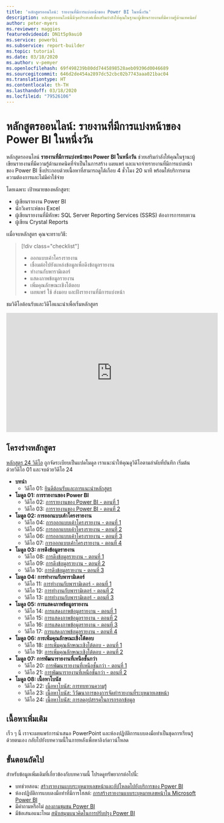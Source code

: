 ```yaml
---
title: 'หลักสูตรออนไลน์: รายงานที่มีการแบ่งหน้าของ Power BI ในหนึ่งวัน'
description: หลักสูตรออนไลน์นี้มีจุดประสงค์เพื่อเสริมกำลังให้คุณในฐานะผู้เขียนรายงานที่มีความรู้ด้านเทคนิคที่จำเป็นในการสร้าง เผยแพร่ และแจกจ่ายรายงานที่มีการแบ่งหน้าของ Power BI
author: peter-myers
ms.reviewer: maggies
featuredvideoid: DN1t5p9aui0
ms.service: powerbi
ms.subservice: report-builder
ms.topic: tutorial
ms.date: 03/18/2020
ms.author: v-pemyer
ms.openlocfilehash: 69f498239b80dd7445898528aeb09396d0046689
ms.sourcegitcommit: 646d2de454a2897dc52cbc02b7743aaa021bac04
ms.translationtype: HT
ms.contentlocale: th-TH
ms.lasthandoff: 03/18/2020
ms.locfileid: "79526106"
---
```

# <a name="online-course-power-bi-paginated-reports-in-a-day"></a>หลักสูตรออนไลน์: รายงานที่มีการแบ่งหน้าของ Power BI ในหนึ่งวัน

หลักสูตรออนไลน์ **รายงานที่มีการแบ่งหน้าของ Power BI ในหนึ่งวัน** ช่วยเสริมกำลังให้คุณในฐานะผู้เขียนรายงานที่มีความรู้ด้านเทคนิคที่จำเป็นในการสร้าง เผยแพร่ และแจกจ่ายรายงานที่มีการแบ่งหน้าของ Power BI ซึ่งประกอบด้วยเนื้อหาที่สามารถดูได้เกือบ 4 ชั่วโมง 20 นาที พร้อมให้บริการตามความต้องการและไม่มีค่าใช้จ่าย

โดยเฉพาะ เป้าหมายของหลักสูตร:

- ผู้เขียนรายงาน Power BI
- นักวิเคราะห์ของ Excel
- ผู้เขียนรายงานที่มีทักษะ SQL Server Reporting Services (SSRS) ต้องการการทบทวน
- ผู้เขียน Crystal Reports

เเมื่อจบหลักสูตร คุณจะทราบวิธี:

> [!div class="checklist"]
> - ออกแบบเค้าโครงรายงาน
> - เชื่อมต่อไปยังแหล่งข้อมูลเพื่อดึงข้อมูลรายงาน
> - ทำงานกับพารามิเตอร์
> - แสดงภาพข้อมูลรายงาน
> - เพิ่มคุณลักษณะเชิงโต้ตอบ
> - เผยแพร่ ใช้ ส่งมอบ และฝังรายงานที่มีการแบ่งหน้า

ชมวิดีโอต้อนรับและวิดีโอแนะนำเพื่อเริ่มหลักสูตร

<iframe width="560" height="315" src="https://www.youtube.com/embed/DN1t5p9aui0" frameborder="0" allowfullscreen></iframe>

## <a name="course-outline"></a>โครงร่างหลักสูตร

[หลักสูตร 24 วิดีโอ](https://www.youtube.com/playlist?list=PL1N57mwBHtN1icIhpjQOaRL8r9G-wytpT) ถูกจัดระเบียบเป็นแปดโมดูล เราแนะนำให้คุณดูวิดีโอตามลำดับที่บันทึก เริ่มต้นด้วยวิดีโอ 01 และจบด้วยวิดีโอ 24

- **บทนำ**
  - วิดีโอ 01: [ยินดีต้อนรับและการแนะนำหลักสูตร](https://www.youtube.com/watch?v=DN1t5p9aui0&list=PL1N57mwBHtN1icIhpjQOaRL8r9G-wytpT)
- **โมดูล 01: การรายงานของ Power BI**
  - วิดีโอ 02: [การรายงานของ Power BI - ตอนที่ 1](https://www.youtube.com/watch?v=s6Amctk3Z_g&list=PL1N57mwBHtN1icIhpjQOaRL8r9G-wytpT)
  - วิดีโอ 03: [การรายงานของ Power BI - ตอนที่ 2](https://www.youtube.com/watch?v=jXTiYJKw1Rs&list=PL1N57mwBHtN1icIhpjQOaRL8r9G-wytpT)
- **โมดูล 02: การออกแบบเค้าโครงรายงาน**
  - วิดีโอ 04: [การออกแบบเค้าโครงรายงาน - ตอนที่ 1](https://www.youtube.com/watch?v=EjHANN3rGNs&list=PL1N57mwBHtN1icIhpjQOaRL8r9G-wytpT)
  - วิดีโอ 05: [การออกแบบเค้าโครงรายงาน - ตอนที่ 2](https://www.youtube.com/watch?v=2CZIrJU_HZU&list=PL1N57mwBHtN1icIhpjQOaRL8r9G-wytpT)
  - วิดีโอ 06: [การออกแบบเค้าโครงรายงาน - ตอนที่ 3](https://www.youtube.com/watch?v=eaFFzkT6pxE&list=PL1N57mwBHtN1icIhpjQOaRL8r9G-wytpT)
  - วิดีโอ 07: [การออกแบบเค้าโครงรายงาน - ตอนที่ 4](https://www.youtube.com/watch?v=0z576TI27Vg&list=PL1N57mwBHtN1icIhpjQOaRL8r9G-wytpT)
- **โมดูล 03: การดึงข้อมูลรายงาน**
  - วิดีโอ 08: [การดึงข้อมูลรายงาน - ตอนที่ 1](https://www.youtube.com/watch?v=SHGTTYXtio0&list=PL1N57mwBHtN1icIhpjQOaRL8r9G-wytpT)
  - วิดีโอ 09: [การดึงข้อมูลรายงาน - ตอนที่ 2](https://www.youtube.com/watch?v=1Dzd9wb7XUY&list=PL1N57mwBHtN1icIhpjQOaRL8r9G-wytpT)
  - วิดีโอ 10: [การดึงข้อมูลรายงาน - ตอนที่ 3](https://www.youtube.com/watch?v=OFXG7sl5L2o&list=PL1N57mwBHtN1icIhpjQOaRL8r9G-wytpT)
- **โมดูล 04: การทำงานกับพารามิเตอร์**
  - วิดีโอ 11: [การทำงานกับพารามิเตอร์ - ตอนที่ 1](https://www.youtube.com/watch?v=o7WaK88kheA&list=PL1N57mwBHtN1icIhpjQOaRL8r9G-wytpT)
  - วิดีโอ 12: [การทำงานกับพารามิเตอร์ - ตอนที่ 2](https://www.youtube.com/watch?v=okj6wO72clQ&list=PL1N57mwBHtN1icIhpjQOaRL8r9G-wytpT)
  - วิดีโอ 13: [การทำงานกับพารามิเตอร์ - ตอนที่ 3](https://www.youtube.com/watch?v=13-6sWIRD74&list=PL1N57mwBHtN1icIhpjQOaRL8r9G-wytpT)
- **โมดูล 05: การแสดงภาพข้อมูลรายงาน**
  - วิดีโอ 14: [การแสดงภาพข้อมูลรายงาน - ตอนที่ 1](https://www.youtube.com/watch?v=b4TxBBtOWSw&list=PL1N57mwBHtN1icIhpjQOaRL8r9G-wytpT)
  - วิดีโอ 15: [การแสดงภาพข้อมูลรายงาน - ตอนที่ 2](https://www.youtube.com/watch?v=JhEa_TugXeE&list=PL1N57mwBHtN1icIhpjQOaRL8r9G-wytpT)
  - วิดีโอ 16: [การแสดงภาพข้อมูลรายงาน - ตอนที่ 3](https://www.youtube.com/watch?v=dliLsRvQB-c&list=PL1N57mwBHtN1icIhpjQOaRL8r9G-wytpT)
  - วิดีโอ 17: [การแสดงภาพข้อมูลรายงาน - ตอนที่ 4](https://www.youtube.com/watch?v=5yHxuRRP_eU&list=PL1N57mwBHtN1icIhpjQOaRL8r9G-wytpT)
- **โมดูล 06: การเพิ่มคุณลักษณะเชิงโต้ตอบ**
  - วิดีโอ 18: [การเพิ่มคุณลักษณะเชิงโต้ตอบ - ตอนที่ 1](https://www.youtube.com/watch?v=LInMHpTEaI0&list=PL1N57mwBHtN1icIhpjQOaRL8r9G-wytpT)
  - วิดีโอ 19: [การเพิ่มคุณลักษณะเชิงโต้ตอบ - ตอนที่ 2](https://www.youtube.com/watch?v=b_pr1xsbRJc&list=PL1N57mwBHtN1icIhpjQOaRL8r9G-wytpT)
- **โมดูล 07: การพัฒนารายงานที่เหนือชั้นกว่า**
  - วิดีโอ 20: [การพัฒนารายงานที่เหนือชั้นกว่า - ตอนที่ 1](https://www.youtube.com/watch?v=1CgDVDslwvs&list=PL1N57mwBHtN1icIhpjQOaRL8r9G-wytpT)
  - วิดีโอ 21: [การพัฒนารายงานที่เหนือชั้นกว่า - ตอนที่ 2](https://www.youtube.com/watch?v=KRwtl7h0ynI&list=PL1N57mwBHtN1icIhpjQOaRL8r9G-wytpT)
- **โมดูล 08: เนื้อหาโบนัส**
  - วิดีโอ 22: [เนื้อหาโบนัส: การทบทวนความรู้](https://www.youtube.com/watch?v=w5zlJ8BodxI&list=PL1N57mwBHtN1icIhpjQOaRL8r9G-wytpT)
  - วิดีโอ 23: [เนื้อหาโบนัส: วิวัฒนาการของการจัดทำรายงานที่ระบุหมายเลขหน้า](https://www.youtube.com/watch?v=pevpai65MvY&list=PL1N57mwBHtN1icIhpjQOaRL8r9G-wytpT)
  - วิดีโอ 24: [เนื้อหาโบนัส: การลดอุปสรรคในการกรอกข้อมูล](https://www.youtube.com/watch?v=vu32LfckCt8&list=PL1N57mwBHtN1icIhpjQOaRL8r9G-wytpT)

## <a name="additional-content"></a>เนื้อหาเพิ่มเติม

เร็ว ๆ นี้ เราจะเผยแพร่การนำเสนอ PowerPoint และห้องปฏิบัติการแบบลงมือทำเป็นชุดการเรียนรู้ด้วยตนเอง กลับไปยังบทความนี้ในภายหลังเพื่อหาลิงก์ดาวน์โหลด

## <a name="next-steps"></a>ขั้นตอนถัดไป

สำหรับข้อมูลเพิ่มเติมที่เกี่ยวข้องกับบทความนี้ โปรดดูทรัพยากรต่อไปนี้:

- บทช่วยสอน: [สร้างรายงานแบบระบุหมายเลขหน้าและอัปโหลดไปยังบริการของ Power BI](paginated-reports-quickstart-aw.md)
- ห้องปฏิบัติการแบบลงมือทำที่มีการโฮสต์: [การสร้างรายงานแบบระบุหมายเลขหน้าใน Microsoft Power BI](https://www.microsoft.com/handsonlabs/selfpacedlabs/details/SQ00208)
- มีคำถามหรือไม่ [ลองถามชุมชน Power BI](https://community.powerbi.com/)
- มีข้อเสนอแนะไหม [สนับสนุนแนวคิดในการปรับปรุง Power BI](https://ideas.powerbi.com/)
